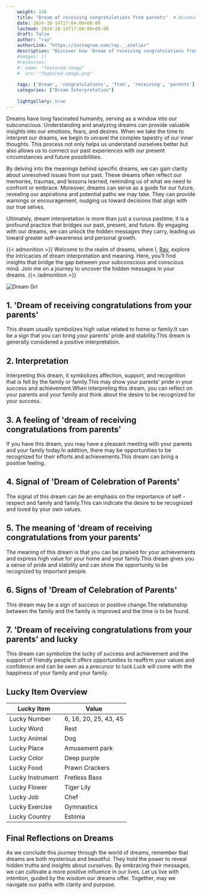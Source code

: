 ```yaml
---
    weight: 148
    title: "Dream of receiving congratulations from parents"  # Assuming 'title' column exists
    date: 2024-10-14T17:04:00+08:00
    lastmod: 2024-10-14T17:04:00+08:00
    draft: false
    author: "ray"
    authorLink: "https://instagram.com/ray._.atelier"
    description: "Discover how 'Dream of receiving congratulations from parents' can interpret your future and uncover its significant meanings in your life."
    #images: []
    #resources:
    #- name: "featured-image"
    #  src: "featured-image.png"
    
    tags: ['Dream', 'congratulations', 'from', 'receiving', 'parents']
    categories: ["Dream Interpretation"]
    
    lightgallery: true
---
```

    
Dreams have long fascinated humanity, serving as a window into our subconscious. Understanding and analyzing dreams can provide valuable insights into our emotions, fears, and desires. When we take the time to interpret our dreams, we begin to unravel the complex tapestry of our inner thoughts. This process not only helps us understand ourselves better but also allows us to connect our past experiences with our present circumstances and future possibilities.

By delving into the meanings behind specific dreams, we can gain clarity about unresolved issues from our past. These dreams often reflect our memories, traumas, and lessons learned, reminding us of what we need to confront or embrace. Moreover, dreams can serve as a guide for our future, revealing our aspirations and potential paths we may take. They can provide warnings or encouragement, nudging us toward decisions that align with our true selves.

Ultimately, dream interpretation is more than just a curious pastime; it is a profound practice that bridges our past, present, and future. By engaging with our dreams, we can unlock the hidden messages they carry, leading us toward greater self-awareness and personal growth.

{{< admonition >}}
Welcome to the realm of dreams, where I, [Ray](https://instagram.com/ray._.atelier), explore the intricacies of dream interpretation and meaning. Here, you’ll find insights that bridge the gap between your subconscious and conscious mind. Join me on a journey to uncover the hidden messages in your dreams.
{{< /admonition >}}

![Dream Grl](https://cdn.pixabay.com/photo/2017/11/02/03/35/gothic-2910057_1280.jpg "Dream Grl")

## 1. 'Dream of receiving congratulations from your parents'
This dream usually symbolizes high value related to home or family.It can be a sign that you can bring your parents' pride and stability.This dream is generally considered a positive interpretation.

## 2. Interpretation
Interpreting this dream, it symbolizes affection, support, and recognition that is felt by the family or family.This may show your parents' pride in your success and achievement.When interpreting this dream, you can reflect on your parents and your family and think about the desire to be recognized for your success.

## 3. A feeling of 'dream of receiving congratulations from parents'
If you have this dream, you may have a pleasant meeting with your parents and your family today.In addition, there may be opportunities to be recognized for their efforts and achievements.This dream can bring a positive feeling.

## 4. Signal of 'Dream of Celebration of Parents'
The signal of this dream can be an emphasis on the importance of self -respect and family and family.This can indicate the desire to be recognized and loved by your own values.

## 5. The meaning of 'dream of receiving congratulations from your parents'
The meaning of this dream is that you can be praised for your achievements and express high value for your home and your family.This dream gives you a sense of pride and stability and can show the opportunity to be recognized by important people.

## 6. Signs of 'Dream of Celebration of Parents'
This dream may be a sign of success or positive change.The relationship between the family and the family is improved and the time is to be found.

## 7. 'Dream of receiving congratulations from your parents' and lucky
This dream can symbolize the lucky of success and achievement and the support of friendly people.It offers opportunities to reaffirm your values and confidence and can be seen as a precursor to luck.Luck will come with the happiness of your family and your family.

## Lucky Item Overview
| Lucky Item          | Value              |
|---------------|--------------------|
| Lucky Number        | 6, 16, 20, 25, 43, 45  |
| Lucky Word          | Rest |
| Lucky Animal        | Dog |
| Lucky Place         | Amusement park     |
| Lucky Color         | Deep purple     |
| Lucky Food          | Prawn Crackers      |
| Lucky Instrument    | Fretless Bass |
| Lucky Flower        | Tiger Lily    |
| Lucky Job           | Chef       |
| Lucky Exercise      | Gymnastics  |
| Lucky Country       | Estonia    |


##  Final Reflections on Dreams

As we conclude this journey through the world of dreams, remember that dreams are both mysterious and beautiful. They hold the power to reveal hidden truths and insights about ourselves. By embracing their messages, we can cultivate a more positive influence in our lives. Let us live with intention, guided by the wisdom our dreams offer. Together, may we navigate our paths with clarity and purpose.
